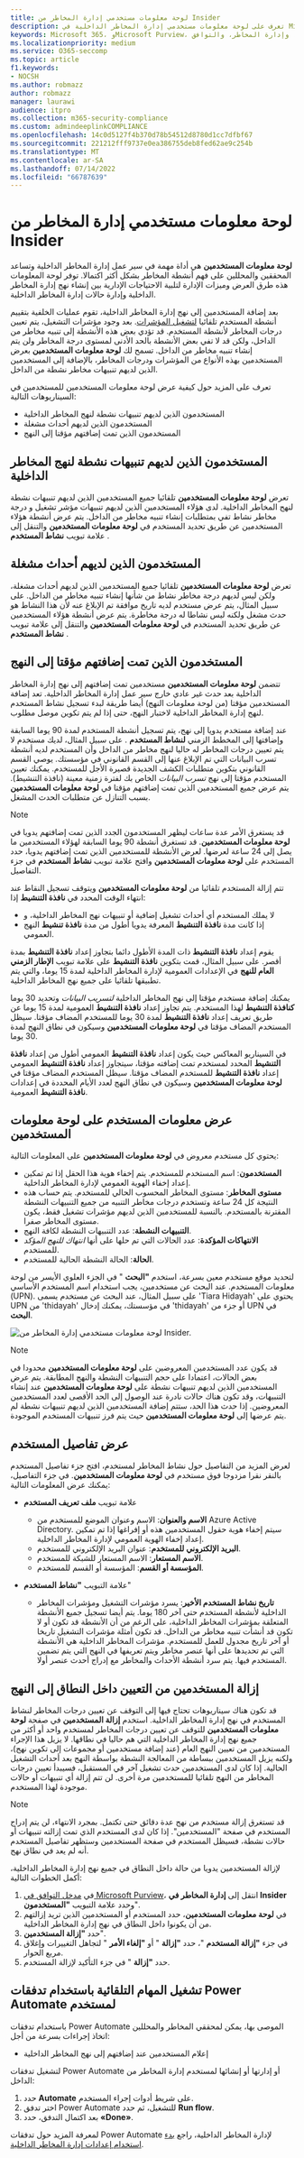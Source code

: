 ```yaml
---
title: لوحة معلومات مستخدمي إدارة المخاطر من Insider
description: تعرف على لوحة معلومات مستخدمي إدارة المخاطر الداخلية في Microsoft Purview
keywords: Microsoft 365، وMicrosoft Purview، والمخاطر الداخلية، وإدارة المخاطر، والتوافق
ms.localizationpriority: medium
ms.service: O365-seccomp
ms.topic: article
f1.keywords:
- NOCSH
ms.author: robmazz
author: robmazz
manager: laurawi
audience: itpro
ms.collection: m365-security-compliance
ms.custom: admindeeplinkCOMPLIANCE
ms.openlocfilehash: 14c0d5127f4b370d78b54512d8780d1cc7dfbf67
ms.sourcegitcommit: 221212fff9737e0ea386755deb8fed62ae9c254b
ms.translationtype: MT
ms.contentlocale: ar-SA
ms.lasthandoff: 07/14/2022
ms.locfileid: "66787639"
---
```

# <a name="insider-risk-management-users-dashboard"></a>لوحة معلومات مستخدمي إدارة المخاطر من Insider

**لوحة معلومات المستخدمين** هي أداة مهمة في سير عمل إدارة المخاطر الداخلية وتساعد المحققين والمحللين على فهم أنشطة المخاطر بشكل أكثر اكتمالا. توفر لوحة المعلومات هذه طرق العرض وميزات الإدارة لتلبية الاحتياجات الإدارية بين إنشاء نهج إدارة المخاطر الداخلية وإدارة حالات إدارة المخاطر الداخلية.

بعد إضافة المستخدمين إلى نهج إدارة المخاطر الداخلية، تقوم عمليات الخلفية بتقييم أنشطة المستخدم تلقائيا [لتشغيل المؤشرات](insider-risk-management-settings.md#indicators). بعد وجود مؤشرات التشغيل، يتم تعيين درجات المخاطر لأنشطة المستخدم. قد تؤدي بعض هذه الأنشطة إلى تنبيه مخاطر من الداخل، ولكن قد لا تفي بعض الأنشطة بالحد الأدنى لمستوى درجة المخاطر ولن يتم إنشاء تنبيه مخاطر من الداخل. تسمح لك **لوحة معلومات المستخدمين** بعرض المستخدمين بهذه الأنواع من المؤشرات ودرجات المخاطر، بالإضافة إلى المستخدمين الذين لديهم تنبيهات مخاطر نشطة من الداخل.

تعرف على المزيد حول كيفية عرض لوحة معلومات المستخدمين للمستخدمين في السيناريوهات التالية:

- المستخدمون الذين لديهم تنبيهات نشطة لنهج المخاطر الداخلية
- المستخدمون الذين لديهم أحداث مشغلة
- المستخدمون الذين تمت إضافتهم مؤقتا إلى النهج

## <a name="users-with-active-insider-risk-policy-alerts"></a>المستخدمون الذين لديهم تنبيهات نشطة لنهج المخاطر الداخلية

تعرض **لوحة معلومات المستخدمين** تلقائيا جميع المستخدمين الذين لديهم تنبيهات نشطة لنهج المخاطر الداخلية. لدى هؤلاء المستخدمين الذين لديهم تنبيهات مؤشر تشغيل و درجة مخاطر نشاط تفي بمتطلبات إنشاء تنبيه مخاطر من الداخل. يتم عرض أنشطة هؤلاء المستخدمين عن طريق تحديد المستخدم في **لوحة معلومات المستخدمين** والتنقل إلى علامة تبويب **نشاط المستخدم** .

## <a name="users-with-triggering-events"></a>المستخدمون الذين لديهم أحداث مشغلة

تعرض **لوحة معلومات المستخدمين** تلقائيا جميع المستخدمين الذين لديهم أحداث مشغلة، ولكن ليس لديهم درجة مخاطر نشاط من شأنها إنشاء تنبيه مخاطر من الداخل. على سبيل المثال، يتم عرض مستخدم لديه تاريخ موافقة تم الإبلاغ عنه لأن هذا النشاط هو حدث مشغل ولكنه ليس نشاطا له درجة مخاطرة. يتم عرض أنشطة هؤلاء المستخدمين عن طريق تحديد المستخدم في **لوحة معلومات المستخدمين** والتنقل إلى علامة تبويب **نشاط المستخدم** .

## <a name="users-added-temporarily-to-policies"></a>المستخدمون الذين تمت إضافتهم مؤقتا إلى النهج

تتضمن **لوحة معلومات المستخدمين** مستخدمين تمت إضافتهم إلى نهج إدارة المخاطر الداخلية بعد حدث غير عادي خارج سير عمل إدارة المخاطر الداخلية. تعد إضافة المستخدمين مؤقتا (من لوحة معلومات النهج) أيضا طريقة لبدء تسجيل نشاط المستخدم لنهج إدارة المخاطر الداخلية لاختبار النهج، حتى إذا لم يتم تكوين موصل مطلوب.

عند إضافة مستخدم يدويا إلى نهج، يتم تسجيل أنشطة المستخدم لمدة 90 يوما السابقة وإضافتها إلى المخطط الزمني **لنشاط المستخدم** . على سبيل المثال، لديك مستخدم لا يتم تعيين درجات المخاطر له حاليا لنهج مخاطر من الداخل وأن المستخدم لديه أنشطة تسرب البيانات التي تم الإبلاغ عنها إلى القسم القانوني في مؤسستك. يوصي القسم القانوني بتكوين متطلبات الكشف الجديدة قصيرة الأجل للمستخدم. يمكنك تعيين المستخدم مؤقتا إلى نهج *تسرب البيانات* الخاص بك لفترة زمنية معينة (نافذة التنشيط). يتم عرض جميع المستخدمين الذين تمت إضافتهم مؤقتا في **لوحة معلومات المستخدمين** بسبب التنازل عن متطلبات الحدث المشغل.

> [!NOTE]
> قد يستغرق الأمر عدة ساعات ليظهر المستخدمون الجدد الذين تمت إضافتهم يدويا في **لوحة معلومات المستخدمين**. قد تستغرق أنشطة 90 يوما السابقة لهؤلاء المستخدمين ما يصل إلى 24 ساعة لعرضها. لعرض الأنشطة للمستخدمين الذين تمت إضافتهم يدويا، حدد المستخدم على **لوحة معلومات المستخدمين** وافتح علامة تبويب **نشاط المستخدم** في جزء التفاصيل.

تتم إزالة المستخدم تلقائيا من **لوحة معلومات المستخدمين** ويتوقف تسجيل النقاط عند انتهاء الوقت المحدد في **نافذة التنشيط** إذا:

- لا يملك المستخدم أي أحداث تشغيل إضافية أو تنبيهات نهج المخاطر الداخلية، و
- إذا كانت مدة **نافذة التنشيط** المعرفة يدويا أطول من مدة **نافذة تنشيط** النهج العمومي.

يقوم إعداد **نافذة التنشيط** ذات المدة الأطول دائما بتجاوز إعداد **نافذة التنشيط** بمدة أقصر. على سبيل المثال، قمت بتكوين **نافذة التنشيط** على علامة تبويب **الإطار الزمني العام للنهج** في الإعدادات العمومية لإدارة المخاطر الداخلية لمدة 15 يوما، والتي يتم تطبيقها تلقائيا على جميع نهج المخاطر الداخلية.

يمكنك إضافة مستخدم مؤقتا إلى نهج المخاطر الداخلية *لتسريب البيانات* وتحديد 30 يوما **كنافذة التنشيط** لهذا المستخدم. يتم تجاوز إعداد **نافذة التنشيط** العمومية لمدة 15 يوما عن طريق تعريف إعداد **نافذة التنشيط** لمدة 30 يوما للمستخدم المضاف مؤقتا. سيظل المستخدم المضاف مؤقتا في **لوحة معلومات المستخدمين** وسيكون في نطاق النهج لمدة 30 يوما.

في السيناريو المعاكس حيث يكون إعداد **نافذة التنشيط** العمومي أطول من إعداد **نافذة التنشيط** المحدد لمستخدم تمت إضافته مؤقتا، سيتجاوز إعداد **نافذة التنشيط** العمومي إعداد **نافذة التنشيط** للمستخدم المضاف مؤقتا. سيظل المستخدم المضاف مؤقتا في **لوحة معلومات المستخدمين** وسيكون في نطاق النهج لعدد الأيام المحددة في إعدادات **نافذة التنشيط** العمومية.

## <a name="view-user-information-on-the-users-dashboard"></a>عرض معلومات المستخدم على لوحة معلومات المستخدمين

يحتوي كل مستخدم معروض في **لوحة معلومات المستخدمين** على المعلومات التالية:

- **المستخدمون**: اسم المستخدم للمستخدم. يتم إخفاء هوية هذا الحقل إذا تم تمكين إعداد إخفاء الهوية العمومي لإدارة المخاطر الداخلية.
- **مستوى المخاطر**: مستوى المخاطر المحسوب الحالي للمستخدم. يتم حساب هذه النتيجة كل 24 ساعة وتستخدم درجات مخاطر التنبيه من جميع التنبيهات النشطة المقترنة بالمستخدم. بالنسبة للمستخدمين الذين لديهم مؤشرات تشغيل فقط، يكون مستوى المخاطر صفرا.
- **التنبيهات النشطة**: عدد التنبيهات النشطة لكافة النهج.
- **الانتهاكات المؤكدة**: عدد الحالات التي تم حلها على أنها *انتهاك للنهج المؤكد* للمستخدم.
- **الحالة**: الحالة النشطة الحالية للمستخدم.

لتحديد موقع مستخدم معين بسرعة، استخدم **"البحث** " في الجزء العلوي الأيسر من لوحة معلومات المستخدم. عند البحث عن مستخدمين، يجب استخدام اسم المستخدم الأساسي (UPN). على سبيل المثال، عند البحث عن مستخدم يسمى 'Tiara Hidayah' يحتوي على UPN من 'thidayah' في مؤسستك، يمكنك إدخال 'thidayah' أو جزء من UPN في **البحث**.

![لوحة معلومات مستخدمي إدارة المخاطر من Insider.](../media/insider-risk-users-dashboard.png)

> [!NOTE]
> قد يكون عدد المستخدمين المعروضين على **لوحة معلومات المستخدمين** محدودا في بعض الحالات، اعتمادا على حجم التنبيهات النشطة والنهج المطابقة. يتم عرض المستخدمين الذين لديهم تنبيهات نشطة على **لوحة معلومات المستخدمين** عند إنشاء التنبيهات، وقد تكون هناك حالات نادرة عند الوصول إلى الحد الأقصى لعدد المستخدمين المعروضين. إذا حدث هذا الحد، ستتم إضافة المستخدمين الذين لديهم تنبيهات نشطة لم يتم عرضها إلى **لوحة معلومات المستخدمين** حيث يتم فرز تنبيهات المستخدم الموجودة.

## <a name="view-user-details"></a>عرض تفاصيل المستخدم

لعرض المزيد من التفاصيل حول نشاط المخاطر لمستخدم، افتح جزء تفاصيل المستخدم بالنقر نقرا مزدوجا فوق مستخدم في **لوحة معلومات المستخدمين**. في جزء التفاصيل، يمكنك عرض المعلومات التالية:

- علامة تبويب **ملف تعريف المستخدم**
  - **الاسم والعنوان**: الاسم وعنوان الموضع للمستخدم من Azure Active Directory. سيتم إخفاء هوية حقول المستخدمين هذه أو إفراغها إذا تم تمكين إعداد إخفاء الهوية العمومي لإدارة المخاطر الداخلية.
  - **البريد الإلكتروني للمستخدم**: عنوان البريد الإلكتروني للمستخدم.
  - **الاسم المستعار**: الاسم المستعار للشبكة للمستخدم.
  - **المؤسسة أو القسم**: المؤسسة أو القسم للمستخدم.

- علامة التبويب **"نشاط المستخدم**"
  - **تاريخ نشاط المستخدم الأخير**: يسرد مؤشرات التشغيل ومؤشرات المخاطر الداخلية لأنشطة المستخدم حتى آخر 180 يوما. يتم أيضا تسجيل جميع الأنشطة المتعلقة بمؤشرات المخاطر الداخلية، على الرغم من أن الأنشطة قد تكون أو لا تكون قد أنشأت تنبيه مخاطر من الداخل. قد تكون أمثلة مؤشرات التشغيل تاريخا أو آخر تاريخ مجدول للعمل للمستخدم. مؤشرات المخاطر الداخلية هي الأنشطة التي تم تحديدها على أنها عنصر مخاطر ويتم تعريفها في النهج التي يتم تضمين المستخدم فيها. يتم سرد أنشطة الأحداث والمخاطر مع إدراج أحدث عنصر أولا.

## <a name="remove-users-from-in-scope-assignment-to-policies"></a>إزالة المستخدمين من التعيين داخل النطاق إلى النهج

قد تكون هناك سيناريوهات تحتاج فيها إلى التوقف عن تعيين درجات المخاطر لنشاط المستخدم في نهج إدارة المخاطر الداخلية. استخدم **إزالة المستخدمين** في صفحة **لوحة معلومات المستخدمين** للتوقف عن تعيين درجات المخاطر لمستخدم واحد أو أكثر من جميع نهج إدارة المخاطر الداخلية التي هم حاليا في نطاقها. لا يزيل هذا الإجراء المستخدمين من تعيين النهج العام (عند إضافة مستخدمين أو مجموعات إلى تكوين نهج)، ولكنه يزيل المستخدمين ببساطة من المعالجة النشطة بواسطة النهج بعد أحداث التشغيل الحالية. إذا كان لدى المستخدمين حدث تشغيل آخر في المستقبل، فسيبدأ تعيين درجات المخاطر من النهج تلقائيا للمستخدمين مرة أخرى. لن تتم إزالة أي تنبيهات أو حالات موجودة لهذا المستخدم.

> [!NOTE]
> قد تستغرق إزالة مستخدم من نهج عدة دقائق حتى تكتمل. بمجرد الانتهاء، لن يتم إدراج المستخدم في صفحة "المستخدمين". إذا كان لدى المستخدم الذي تمت إزالته تنبيهات أو حالات نشطة، فسيظل المستخدم في صفحة المستخدمين وستظهر تفاصيل المستخدم أنه لم يعد في نطاق نهج.

لإزالة المستخدمين يدويا من حالة داخل النطاق في جميع نهج إدارة المخاطر الداخلية، أكمل الخطوات التالية:

1. في [مدخل التوافق في Microsoft Purview](https://compliance.microsoft.com)، انتقل إلى **إدارة المخاطر في Insider** وحدد علامة التبويب **"المستخدمون**".
2. في **لوحة معلومات المستخدمين**، حدد المستخدم أو المستخدمين الذين تريد إزالتهم من أن يكونوا داخل النطاق في نهج إدارة المخاطر الداخلية.
3. حدد **"إزالة المستخدمين**".
4. في جزء **"إزالة المستخدم** "، حدد **"إزالة** " أو **"إلغاء الأمر** " لتجاهل التغييرات وإغلاق مربع الحوار.
5. حدد **"إزالة** " في جزء التأكيد لإزالة المستخدم.

## <a name="run-automated-tasks-with-power-automate-flows-for-a-user"></a>تشغيل المهام التلقائية باستخدام تدفقات Power Automate لمستخدم

باستخدام تدفقات Power Automate الموصى بها، يمكن لمحققي المخاطر والمحللين اتخاذ إجراءات بسرعة من أجل:

- إعلام المستخدمين عند إضافتهم إلى نهج المخاطر الداخلية

لتشغيل تدفقات Power Automate أو إدارتها أو إنشائها لمستخدم إدارة المخاطر من الداخل:

1. حدد **Automate** على شريط أدوات إجراء المستخدم.
2. اختر تدفق Power Automate للتشغيل، ثم حدد **Run flow**.
3. بعد اكتمال التدفق، حدد **«Done»**.

لمعرفة المزيد حول تدفقات Power Automate لإدارة المخاطر الداخلية، راجع [بدء استخدام إعدادات إدارة المخاطر الداخلية](insider-risk-management-settings.md#power-automate-flows-preview).
